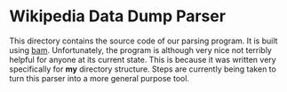 # Wikipedia Data Dump Parser
This directory contains the source code of our parsing program. It is built using [bam](http://matricks.github.io/bam/). Unfortunately, the program is although very nice not terribly helpful for anyone at its current state. This is because it was written very specifically for **my** directory structure.
Steps are currently being taken to turn this parser into a more general purpose tool.
